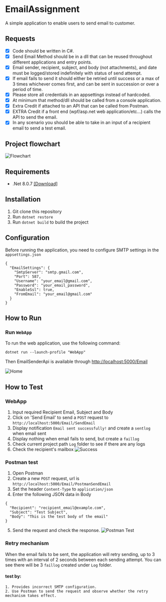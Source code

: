 ﻿# EmailAssignment

A simple application to enable users to send email to customer.

## Requests
  - [x] Code should be written in C#.
  - [x] Send Email Method should be in a dll that can be reused throughout different applications and entry
    points.
  - [x] Email sender, recipient, subject, and body (not attachments), and date must be logged/stored indefinitely
    with status of send attempt.
  - [x] If email fails to send it should either be retried until success or a max of 3 times whichever comes first,
    and can be sent in succession or over a period of time.
  - [x] Please store all credentials in an appsettings instead of hardcoded.
  - [x] At minimum that method/dll should be called from a console application.
  - [x] Extra Credit if attached to an API that can be called from Postman.
  - [x] EXTRA Credit if a front end (wpf/asp.net web application/etc...) calls the API to send the email.
  - [x] In any scenario you should be able to take in an input of a recipient email to send a test email.

## Project flowchart
![Flowchart](images/Flowchart.png)

## Requirements

  - .Net 8.0.7 [[Download]](https://dotnet.microsoft.com/en-us/download/dotnet/8.0)


## Installation

1. Git clone this repository
2. Run `dotnet restore`
3. Run `dotnet build` to build the project

## Configuration

Before running the application, you need to configure SMTP settings in the `appsettings.json`
```
{
  "EmailSettings": {
    "SmtpServer": "smtp.gmail.com",
    "Port": 587,
    "Username": "your_email@gmail.com",
    "Password": "your_email_password",
    "EnableSsl": true,
    "FromEmail": "your_email@gmail.com"
  }
}
```

##  How to Run

### Run `WebApp`
To run the web application, use the following command:
```
dotnet run --launch-profile "WebApp"
```

Then EmailSenderApi is available  through [http://localhost:5000/Email](http://localhost:5000/Email)

![Home](images/index.png)

##  How to Test

### WebApp

1. Input required Recipient Email, Subject and Body
2. Click on 'Send Email' to send a `POST` request to `http://localhost:5000/Email/SendEmail`
3. Display notification `Email sent successfully!` and create a `sentlog` when email sent 
4. Display nothing when email fails to send, but create a `faillog`
5. Check current project path `Log` folder to see if there are any logs 
6. Check the recipient's mailbox
![Success](images/success.png)

### Postman test

1. Open Postman 
2. Create a new `POST` request, url is `http://localhost:5000/Email/PostmanSendEmail`
3. Set the header `Content-Type` to `application/json`
4. Enter the following JSON data in Body
```
{
  "Recipient": "recipient_email@example.com",
  "Subject": "Test Subject",
  "Body": "This is the test body of the email"
}
```
5. Send the request and check the response.
![Postman Test](images/postman_test.png)

### Retry mechanism
When the email fails to be sent, the application will retry sending, up to 3 times with an interval of 2 seconds between each sending attempt. You can see there will be 3 `faillog` created under `Log` folder.

#### test by:
    1. Provides incorrect SMTP configuration.
    2. Use Postman to send the request and observe whether the retry mechanism takes effect.
